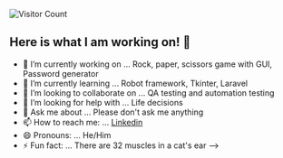 ![Visitor Count](https://profile-counter.glitch.me/MilanGrujicic/count.svg)
## Here is what I am working on! 👋

- 🔭 I’m currently working on ... Rock, paper, scissors game with GUI, Password generator
- 🌱 I’m currently learning ... Robot framework, Tkinter, Laravel
- 👯 I’m looking to collaborate on ... QA testing and automation testing 
- 🤔 I’m looking for help with ... Life decisions
- 💬 Ask me about ... Please don't ask me anything
- 📫 How to reach me: ... [Linkedin](https://www.linkedin.com/in/milan-grujicic-20ba05110/)
- 😄 Pronouns: ... He/Him
- ⚡ Fun fact: ... There are 32 muscles in a cat's ear
-->
